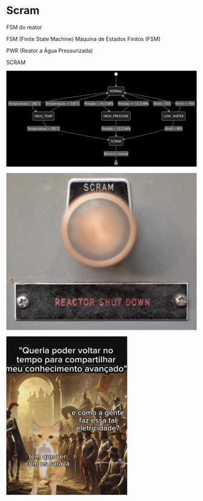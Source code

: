 # Scram
FSM do reator


FSM (Finite State Machine)
Máquina de Estados Finitos (FSM)

PWR (Reator a Água Pressurizada)

SCRAM


![alt text.](/v5_mermaid.png)


![alt text.](/EBR-I_-_SCRAM_button.jpg)


![alt text.](/2t17fxfaw9af1.webp)

